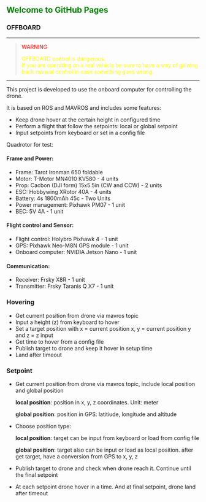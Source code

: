 ## <span style="color:green">Welcome to GitHub Pages</span>

### OFFBOARD

***
> <span style="color:red">WARNING</span> 
>
> <span style="color:yellow">OFFBOARD control is dangerous.<br>If you are operating on a real vehicle be sure to have a way of gaining back manual control in case something goes wrong.</span>
***

This project is developed to use the onboard computer for controlling the drone. 

It is based on ROS and MAVROS and includes some features:

- Keep drone hover at the certain height in configured time
- Perform a flight that follow the setpoints: local or global setpoint
- Input setpoints from keyboard or set in a config file

Quadrotor for test:

#### Frame and Power:
- Frame: Tarot Ironman 650 foldable
- Motor: T-Motor MN4010 KV580 - 4 units
- Prop: Cacbon (DJI form) 15x5.5in (CW and CCW) - 2 units
- ESC: Hobbywing XRotor 40A - 4 units
- Battery: 4s 1800mAh 45c - Two Units
- Power management: Pixhawk PM07 - 1 unit
- BEC: 5V 4A - 1 unit

#### Flight control and Sensor:
- Flight control: Holybro Pixhawk 4 - 1 unit
- GPS: Pixhawk Neo-M8N GPS module - 1 unit
- Onboard computer: NVIDIA Jetson Nano - 1 unit

#### Communication:
- Receiver: Frsky X8R - 1 unit
- Transmitter: Frsky Taranis Q X7 - 1 unit

### Hovering
- Get current position from drone via mavros topic
- Input a height (z) from keyboard to hover
- Set a target position with x = current position x, y = current position y and z = z input
- Get time to hover from a config file
- Publish target to drone and keep it hover in setup time
- Land after timeout

### Setpoint
- Get current position from drone via mavros topic, include local position and global position

  **local position**: position in x, y, z coordinates. Unit: meter
  
  **global position**: position in GPS: latitiude, longitude and altitude
- Choose position type:
  
  **local position**: target can be input from keyboard or load from config file
  
  **global position**: target also can be input or load as local position. after get target, have a conversion from GPS to x, y, z
- Publish target to drone and check when drone reach it. Continue until the final setpoint
- At each setpoint drone hover in a time. And at final setpoint, drone land after timeout


<!-- 
```markdown
Syntax highlighted code block

# Header 1
## Header 2
### Header 3

- Bulleted
- List

1. Numbered
2. List

**Bold** and _Italic_ and `Code` text

[Link](url) and ![Image](src)
``` 

For more details see [GitHub Flavored Markdown](https://guides.github.com/features/mastering-markdown/). 

<details>
<summary markdown="span">First level collapsible item</summary>
**Lorem ipsum dolor sit amet...**
<details>
<summary markdown="span">Second level collapsible item</summary>
*Sed ut perspiciatis unde omnis iste natus...*
</details>
</details>

-->

<!-- 
### Jekyll Themes

Your Pages site will use the layout and styles from the Jekyll theme you have selected in your [repository settings](https://github.com/congtranv/offboard/settings/pages). The name of this theme is saved in the Jekyll `_config.yml` configuration file.

### Support or Contact

Having trouble with Pages? Check out our [documentation](https://docs.github.com/categories/github-pages-basics/) or [contact support](https://support.github.com/contact) and we’ll help you sort it out.
-->